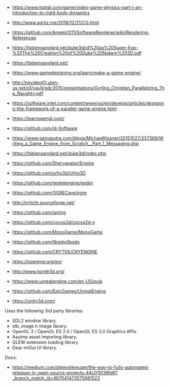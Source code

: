 - https://www.toptal.com/game/video-game-physics-part-i-an-introduction-to-rigid-body-dynamics
- http://www.aortiz.me/2018/12/21/CG.html
- https://github.com/Angelo1211/SoftwareRenderer/wiki/Rendering-References
- https://fabiensanglard.net/duke3d/id%20as%20Super-Ego-%20The%20Creation%20of%20Duke%20Nukem%203D.pdf
- https://fabiensanglard.net/
- https://www.gamedesigning.org/learn/make-a-game-engine/
- http://twvideo01.ubm-us.net/o1/vault/gdc2015/presentations/Gyrling_Christian_Parallelizing_The_Naughty.pdf
- https://software.intel.com/content/www/us/en/develop/articles/designing-the-framework-of-a-parallel-game-engine.html
- https://learnopengl.com/
- https://github.com/id-Software
- https://www.gamasutra.com/blogs/MichaelKissner/20151027/257369/Writing_a_Game_Engine_from_Scratch__Part_1_Messaging.php
- https://fabiensanglard.net/duke3d/index.php
- https://github.com/Shervanator/Engine
- https://github.com/urho3d/Urho3D
- https://github.com/godotengine/godot
- https://github.com/OGRECave/ogre
- http://irrlicht.sourceforge.net/
- https://github.com/spring
- https://github.com/cocos2d/cocos2d-x
- https://github.com/MonoGame/MonoGame
- https://github.com/libgdx/libgdx
- https://github.com/CRYTEK/CRYENGINE
- https://openmw.org/en/
- http://www.horde3d.org/

- https://www.unrealengine.com/en-US/eula
- https://github.com/EpicGames/UnrealEngine

- https://unity3d.com/

Uses the following 3rd party libraries:
- SDL2 window library.
- stb_image.h image library.
- OpenGL 3 / OpenGL ES 2.0 / OpenGL ES 3.0 Graphics APIs.
- Assimp asset importing library.
- GLEW extension loading library.
- Dear ImGui UI library.

Docs:
- https://medium.com/@kevinkreuzer/the-way-to-fully-automated-releases-in-open-source-projects-44c015f38fd6?_branch_match_id=467041473575681523
